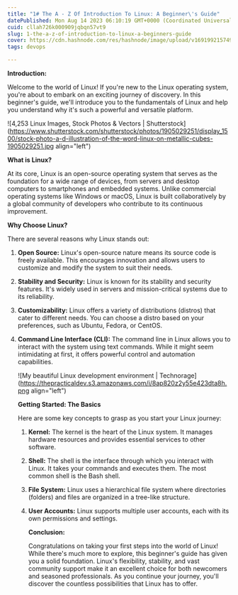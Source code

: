 ```yaml
---
title: "1# The A - Z Of Introduction To Linux: A Beginner\'s Guide"
datePublished: Mon Aug 14 2023 06:10:19 GMT+0000 (Coordinated Universal Time)
cuid: cllah726k000909jqbqn57vt9
slug: 1-the-a-z-of-introduction-to-linux-a-beginners-guide
cover: https://cdn.hashnode.com/res/hashnode/image/upload/v1691992157496/6044e03a-d4f9-417a-a5a3-8b96808f4f46.jpeg
tags: devops

---
```


**Introduction:**

Welcome to the world of Linux! If you're new to the Linux operating system, you're about to embark on an exciting journey of discovery. In this beginner's guide, we'll introduce you to the fundamentals of Linux and help you understand why it's such a powerful and versatile platform.

![4,253 Linux Images, Stock Photos & Vectors | Shutterstock](https://www.shutterstock.com/shutterstock/photos/1905029251/display_1500/stock-photo-a-d-illustration-of-the-word-linux-on-metallic-cubes-1905029251.jpg align="left")

**What is Linux?**

At its core, Linux is an open-source operating system that serves as the foundation for a wide range of devices, from servers and desktop computers to smartphones and embedded systems. Unlike commercial operating systems like Windows or macOS, Linux is built collaboratively by a global community of developers who contribute to its continuous improvement.

**Why Choose Linux?**

There are several reasons why Linux stands out:

1. **Open Source:** Linux's open-source nature means its source code is freely available. This encourages innovation and allows users to customize and modify the system to suit their needs.
    
2. **Stability and Security:** Linux is known for its stability and security features. It's widely used in servers and mission-critical systems due to its reliability.
    
3. **Customizability:** Linux offers a variety of distributions (distros) that cater to different needs. You can choose a distro based on your preferences, such as Ubuntu, Fedora, or CentOS.
    
4. **Command Line Interface (CLI):** The command line in Linux allows you to interact with the system using text commands. While it might seem intimidating at first, it offers powerful control and automation capabilities.
    
    ![My beautiful Linux development environment | Technorage](https://thepracticaldev.s3.amazonaws.com/i/8ap820z2y55e423dta8h.png align="left")
    
    **Getting Started: The Basics**
    
    Here are some key concepts to grasp as you start your Linux journey:
    
    1. **Kernel:** The kernel is the heart of the Linux system. It manages hardware resources and provides essential services to other software.
        
    2. **Shell:** The shell is the interface through which you interact with Linux. It takes your commands and executes them. The most common shell is the Bash shell.
        
    3. **File System:** Linux uses a hierarchical file system where directories (folders) and files are organized in a tree-like structure.
        
    4. **User Accounts:** Linux supports multiple user accounts, each with its own permissions and settings.
        
        **Conclusion:**
        
        Congratulations on taking your first steps into the world of Linux! While there's much more to explore, this beginner's guide has given you a solid foundation. Linux's flexibility, stability, and vast community support make it an excellent choice for both newcomers and seasoned professionals. As you continue your journey, you'll discover the countless possibilities that Linux has to offer.